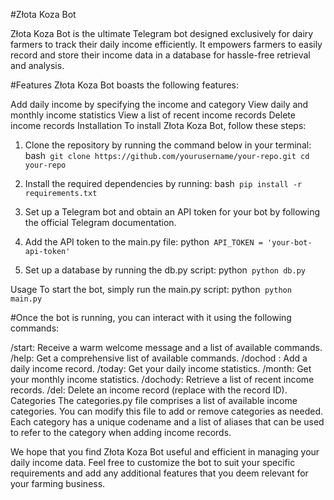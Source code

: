 
#Złota Koza Bot

Złota Koza Bot is the ultimate Telegram bot designed exclusively for dairy farmers to track their daily income efficiently. It empowers farmers to easily record and store their income data in a database for hassle-free retrieval and analysis.

#Features
Złota Koza Bot boasts the following features:

Add daily income by specifying the income and category
View daily and monthly income statistics
View a list of recent income records
Delete income records
Installation
To install Złota Koza Bot, follow these steps:

1. Clone the repository by running the command below in your terminal:
bash```
git clone https://github.com/yourusername/your-repo.git
cd your-repo```

2. Install the required dependencies by running:
bash```
pip install -r requirements.txt```

3. Set up a Telegram bot and obtain an API token for your bot by following the official Telegram documentation.

4. Add the API token to the main.py file:
python```
API_TOKEN = 'your-bot-api-token'```

5. Set up a database by running the db.py script:
python```
python db.py```

Usage
To start the bot, simply run the main.py script:
python```
python main.py```

#Once the bot is running, you can interact with it using the following commands:

/start: Receive a warm welcome message and a list of available commands.
/help: Get a comprehensive list of available commands.
/dochod <amount> <category>: Add a daily income record.
/today: Get your daily income statistics.
/month: Get your monthly income statistics.
/dochody: Retrieve a list of recent income records.
/del<id>: Delete an income record (replace <id> with the record ID).
Categories
The categories.py file comprises a list of available income categories. You can modify this file to add or remove categories as needed. Each category has a unique codename and a list of aliases that can be used to refer to the category when adding income records.

We hope that you find Złota Koza Bot useful and efficient in managing your daily income data. Feel free to customize the bot to suit your specific requirements and add any additional features that you deem relevant for your farming business.
